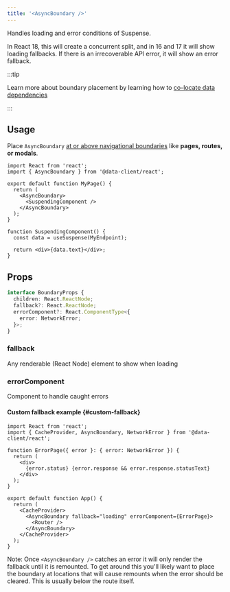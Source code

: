 ```yaml
---
title: '<AsyncBoundary />'
---
```


<head>
  <title>AsyncBoundary - Centralize loading and error handling</title>
  <meta name="docsearch:pagerank" content="20"/>
</head>

Handles loading and error conditions of Suspense.

In React 18, this will create a concurrent split, and in 16 and 17 it will show loading fallbacks. If there is an
irrecoverable API error, it will show an error fallback.

:::tip

Learn more about boundary placement by learning how to [co-locate data dependencies](../getting-started/data-dependency.md)

:::

## Usage

Place `AsyncBoundary` [at or above navigational boundaries](../getting-started/data-dependency.md#boundaries) like **pages, routes, or modals**.

```tsx
import React from 'react';
import { AsyncBoundary } from '@data-client/react';

export default function MyPage() {
  return (
    <AsyncBoundary>
      <SuspendingComponent />
    </AsyncBoundary>
  );
}

function SuspendingComponent() {
  const data = useSuspense(MyEndpoint);

  return <div>{data.text}</div>;
}
```

## Props

```ts
interface BoundaryProps {
  children: React.ReactNode;
  fallback?: React.ReactNode;
  errorComponent?: React.ComponentType<{
    error: NetworkError;
  }>;
}
```

### fallback

Any renderable (React Node) element to show when loading

### errorComponent

Component to handle caught errors

#### Custom fallback example {#custom-fallback}

```tsx
import React from 'react';
import { CacheProvider, AsyncBoundary, NetworkError } from '@data-client/react';

function ErrorPage({ error }: { error: NetworkError }) {
  return (
    <div>
      {error.status} {error.response && error.response.statusText}
    </div>
  );
}

export default function App() {
  return (
    <CacheProvider>
      <AsyncBoundary fallback="loading" errorComponent={ErrorPage}>
        <Router />
      </AsyncBoundary>
    </CacheProvider>
  );
}
```

Note: Once `<AsyncBoundary />` catches an error it will only render the fallback
until it is remounted. To get around this you'll likely want to place the boundary at
locations that will cause remounts when the error should be cleared. This is usually
below the route itself.
